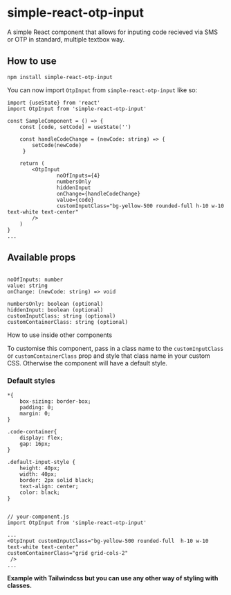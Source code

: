 # simple-react-otp-input

A simple React component that allows for inputing code recieved via SMS or OTP in standard, multiple textbox way.

## How to use

```
npm install simple-react-otp-input
```

You can now import `OtpInput` from `simple-react-otp-input` like so:

```
import {useState} from 'react'
import OtpInput from 'simple-react-otp-input'

const SampleComponent = () => {
    const [code, setCode] = useState('')

    const handleCodeChange = (newCode: string) => {
        setCode(newCode)
     }

    return (
        <OtpInput
                noOfInputs={4}
                numbersOnly
                hiddenInput
                onChange={handleCodeChange}
                value={code}
                customInputClass="bg-yellow-500 rounded-full h-10 w-10 text-white text-center"
        />
    )
}
...
```

## Available props

```

noOfInputs: number
value: string
onChange: (newCode: string) => void

numbersOnly: boolean (optional)
hiddenInput: boolean (optional)
customInputClass: string (optional)
customContainerClass: string (optional)

```

How to use inside other components

To customise this component, pass in a class name to the `customInputClass` or `customContainerClass` prop and style that class name in your custom CSS.
Otherwise the component will have a default style.

### Default styles

```
*{
    box-sizing: border-box;
    padding: 0;
    margin: 0;
}

.code-container{
    display: flex;
    gap: 16px;
}

.default-input-style {
    height: 40px;
    width: 40px;
    border: 2px solid black;
    text-align: center;
    color: black;
}
```

```

// your-component.js
import OtpInput from 'simple-react-otp-input'

...
<OtpInput customInputClass="bg-yellow-500 rounded-full  h-10 w-10 text-white text-center"
customContainerClass="grid grid-cols-2"
 />
...

```

**Example with Tailwindcss but you can use any other way of styling with classes.**
